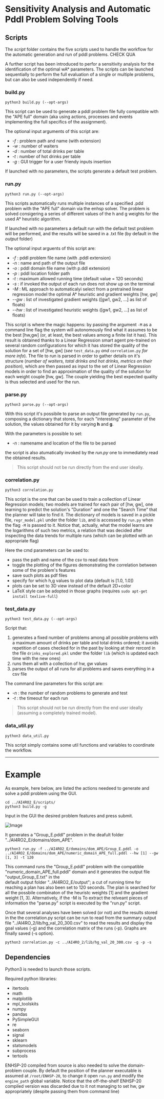 # Sensitivity Analysis and Automatic Pddl Problem Solving Tools

## Scripts

The *script* folder contains the five scripts used to handle the workflow for the automatic generation and run of pddl problems.
CHECK QUA

A further script has been introduced to perfor a sensitivity analysis for the identification of the optimal wA* parameters.
The scripts can be launched sequentially to perform the full evaluation of a single or multiple problems,
but can also be used independently if need.

### build.py

```
python3 build.py (--opt-args)
```
This script can be used to generate a pddl problem file fully compatible with the "APE full" domain
(aka using actions, processes and events implementing the full specifics of the assignment).

The optional input arguments of this script are:
- *-f* : problem path and name (with extension)      
- *-w* : number of waiters                 
- *-d* : number of total drinks per table
- *-t* : number of hot drinks per table
- *-g* : GUI trigger for a user friendy inputs insertion 

If launched with no parameters, the scripts generate a default test problem.

### run.py

```
python3 run.py (--opt-args)
```
This scripts automatically runs multiple instances of a specified .pdd problem with the
"APE full" domain via the enhsp solver.
The problem is solved consigering a series of different values of the h and g weights 
for the used A* heuristic algorithm.

If launched with no parameters a default run with the default test problem will be performed, and the results
will be saved in a .txt file (by default in the _output_ folder)

The optional input arguents of this script are:
- *-f* : pddl problem file name (with .pddl extension) 
- *-n* : name and path of the output file
- *-o* : pddl domain file name (with p.ddl extension)
- *-p* : pddl location folder path
- *-t* : maximum allowed running time (default value = 120 seconds)
- *-s* : if invoked the output of each run does not show up on the terminal
- *-M* : ML approach to automaticalyi select from a pretrained linear regression model the optimal A* heuristic and gradient weights [hw, gw]
- *--gw* : list of investigated gradient weights ([gw1, gw2, ...] as list of floats)
- *--hw* : list of investigated heuristic weights ([gw1, gw2, ...] as list of floats)

This script is where the magic happens: by passing the argument `-M` as a command line flag the system will autonomously find what it
assumes to be the best [hw,gw] (or, at least, the best values among a finite list it has). 
This result is obtained thanks to a Linear Regression smart agent pre-trained on several random configurations for which it has stored the quality of the solution
for a set of [hw, gw] (_see_ `test_data.py` _and_ `correlation.py` _for more info_).
The file to run is parsed in order to gather details on it's structure (_number of waiters, total drinks and hot drinks, metrics on their position_), which are then passed as input to the set of Linear Regression models in order to find an approximation of the quality of the solution for each weight couple [hw, gw]. The couple yielding the best expected quality is thus selected and used for the run.

### parse.py

```
python3 parse.py (--opt-args)
```
With this script it's possibile to parse an output file generated by `run.py`, composing a dictionary that
stores, for each "interesting" parameter of the solution, the values obtained for it by varying **h** and **g**.

With the parameters is possible to set:
- *-n* : namename and location of the file to be parsed

the script is also atumatically invoked by the *run.py* one to immediately read the obtained results.

> This script should not be run directly from the end user ideally.

### correlation.py

```
python3 correlation.py
```
This script is the one that can be used to train a collection of Linear Regression models; two models are trained for each pair of [hw, gw], one learning to predict the solution's "Duration" and one the "Search Time" that the planner will take to find it.
The dictionary of models is saved in a pickle file, `regr_model.pkl` under the folder `lib`, and is accessed by `run.py` when the flag `-M` is passed to it. Notice that, actually, what the model learns are the logarithms of such two metrics, a relation that was decided after inspecting the data trends for multiple runs (which can be plotted with an appropriate flag)

Here the cmd parameters can be used to:
- pass the path and name of the csv to read data from
- toggle the plotting of the figures demonstrating the correlation between some of the problem's features
- save such plots as pdf files
- specify for which h,g values to plot data (default is [1.0, 1.0])
- plots can be set to 3D view instead of the default 2D+color
- LaTeX style can be adopted in those graphs (requires `sudo apt-get install texlive-full`)

 
### test_data.py

```
python3 test_data.py (--opt-args)
```

Script that:
1. generates a fixed number of problems among all possible problems with a maximum amount of drinks per table and total drinks ordered; it avoids repetition of cases checked for in the past by looking at their rercord in the file `drinks_explored.pkl` under the folder `lib` (which is updated each time with the new ones)
2. runs them all with a collection of hw, gw values
3. parses the output of all runs for all problems and saves everything in a csv file

The command line parameters for this script are:
- *-n* : the number of random problems to generate and test
- *-t* : the timeout for each run

> This script should not be run directly from the end user ideally (assuming a completely trained model).

### data_util.py

```
python3 data_util.py
```

This script simply contains some util functions and variables to coordinate the workflow.

---

# Example

As example, here below, are listed the actions needeed to generate and solve a pddl problem using the GUI.

```
cd ../AI4RO2_E/scripts/
python3 build.py -g
```
Input in the GUI the desired problem features and press submit.

![Image](../AI4RO_2/scripts/Group_E.png?raw=true)

It generates a "Group_E.pddl" problem in the deafult folder "../AI4RO2_E/domains/dom_APE".

```
python3 run.py -f ../AI4RO2_E/domains/dom_APE/Group_E.pddl -o ../AI4RO2_E/domains/dom_APE/numeric_domain_APE_full.pddl --hw [1] --gw [1, 3] -t 120 
```
This command runs the "Group_E.pddl" problem with the compatible "numeric_domain_APE_full.pddl" domain and it generates the output file "output_Group_E.txt" in the  
default output folder "../AI4RO2_E/output"; a cut of running time for reaching a plan has also been set to 120 seconds.
The plan is searched for all the possbile combinaton of the heuristc weights [1] and the gradient weight [1, 3].
Alternatively, if the -M is 
To extract the relveant pieces of information the "parse.py" script is executed by the "run.py" script.

Once that several analyses have been solved (or not) and the results stored in the 
the correlation.py script can be run to read from the summary output file "../AI4RO_2/lib/hg_val_20_300.csv" to read the results and display the goal values (-g) and the correlation matrix of the runs (-p). Graphs are finally saved (-s option).

```
python3 correlation.py -c ../AI4RO_2/lib/hg_val_20_300.csv -g -p -s
```
 
## Dependencies

Python3 is needed to launch those scripts.

Required python libraries:
  
  - itertools
  - math
  - matplotlib
  - mpl_toolskits
  - numpy
  - pandas
  - PySimpleGUI
  - re
  - seaborn
  - signal
  - sklearn  
  - statsmodels
  - subprocess
  - tertools

ENHSP-20 compiled from source is also needed to solve the domain-problem couple. By default the position of the planner executable
is assumed at `/root/ENHSP-20`, to change it open `run.py` and modify the `engine_path` global variable.
Notice that the off-the-shelf ENHSP-20 compiled version was discarded due to it not managing to set hw, gw appropriately (despite passing them from command line)
